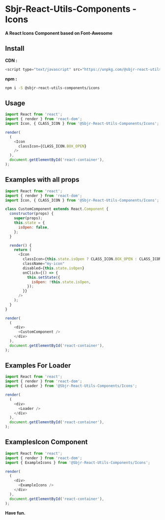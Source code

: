 # Sbjr-React-Utils-Components - Icons

**A React Icons Component based on Font-Awesome**

## Install

**CDN :**
```js
<script type="text/javascript" src="https://unpkg.com/@sbjr-react-utils-components/icons@latest"></script>
```

**npm :**
```bash
npm i -S @sbjr-react-utils-components/icons
```
## Usage

```js
import React from 'react';
import { render } from 'react-dom';
import Icon, { CLASS_ICON } from '@Sbjr-React-Utils-Components/Icons';

render(
  (
    <Icon
      classIcon={CLASS_ICON.BOX_OPEN}
    />
  ),
  document.getElementById('react-container'),
);

```

## Examples with all props

```js
import React from 'react';
import { render } from 'react-dom';
import Icon, { CLASS_ICON } from '@Sbjr-React-Utils-Components/Icons';

class CustomComponent extends React.Component {
  constructor(props) {
    super(props);
    this.state = {
      isOpen: false,
    };
  }

  render() {
    return (
      <Icon
        classIcon={this.state.isOpen ? CLASS_ICON.BOX_OPEN : CLASS_ICON.BOX}
        className="my-icon"
        disabled={this.state.isOpen}
        onClick={() => {
          this.setState({
            isOpen: !this.state.isOpen,
          });
        }}
      />
    );
  }
}

render(
  (
    <div>
      <CustomComponent />
    </div>
  ),
  document.getElementById('react-container'),
);
```

## Examples For Loader

```js
import React from 'react';
import { render } from 'react-dom';
import { Loader } from '@Sbjr-React-Utils-Components/Icons';

render(
  (
    <div>
      <Loader />
    </div>
  ),
  document.getElementById('react-container'),
);
```

## ExamplesIcon Component

```js
import React from 'react';
import { render } from 'react-dom';
import { ExampleIcons } from '@Sbjr-React-Utils-Components/Icons';

render(
  (
    <div>
      <ExampleIcons />
    </div>
  ),
  document.getElementById('react-container'),
);
```

**Have fun.**
